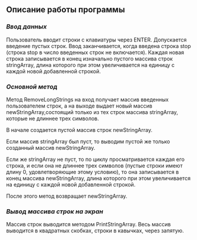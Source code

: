 ## **Описание работы программы**
### __*Ввод данных*__
Пользователь вводит строки с клавиатуры через ENTER. Допускается введение пустых строк. 
Ввод заканчивается, когда введена строка stop
(строка  stop в число введенных строк не включается).
Каждая новая строка записывается в конец изначально пустого массива строк stringArray, длина которого при этом увеличивается на единицу с каждой новой добавленной строкой.

### __*Основной метод*__
Метод RemoveLongStrings на вход получает массив введенных пользователем строк, а на выходе выдает новый массив newStringArray,состоящий только из тех строк массива stringArray, которые не длиннее трех символов.

В начале создается пустой массив строк newStringArray.

Если массив stringArray был пуст, то выводим пустой же только созданный массив newStringArray.

Если же stringArray не пуст, то по циклу просматривается каждая его строка, и если она не длиннее трех символов (пустые строки имеют длину 0, удовлетворяющие этому условию), то она записывается в конец массива newStringArray,
длина которого при этом увеличивается на единицу с каждой новой добавленной строкой.

После этого метод возвращает newStringArray.

### __*Вывод массива строк на экран*__

Массив строк выводится методом PrintStringArray.
Весь массив выводится в квадратных скобках, строки в кавычках, через запятую.

